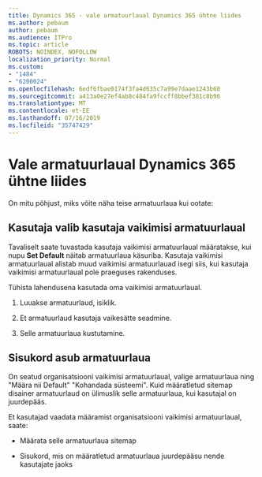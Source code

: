 ```yaml
---
title: Dynamics 365 - vale armatuurlaual Dynamics 365 ühtne liides
ms.author: pebaum
author: pebaum
ms.audience: ITPro
ms.topic: article
ROBOTS: NOINDEX, NOFOLLOW
localization_priority: Normal
ms.custom:
- "1484"
- "6200024"
ms.openlocfilehash: 6edf6fbae0174f3fa4d635c7a99e7daae1243b60
ms.sourcegitcommit: a413a0e27ef4ab8c484fa9fccff8bbef381c8b96
ms.translationtype: MT
ms.contentlocale: et-EE
ms.lasthandoff: 07/16/2019
ms.locfileid: "35747429"
---
```

# <a name="wrong-dashboard-shows-in-dynamics-365-unified-interface"></a>Vale armatuurlaual Dynamics 365 ühtne liides

On mitu põhjust, miks võite näha teise armatuurlaua kui ootate:

## <a name="the-user-has-set-a-user-default-dashboard"></a>Kasutaja valib kasutaja vaikimisi armatuurlaual 

Tavaliselt saate tuvastada kasutaja vaikimisi armatuurlaual määratakse, kui nupu **Set Default** näitab armatuurlaua käsuriba. Kasutaja vaikimisi armatuurlaual alistab muud vaikimisi armatuurlauad isegi siis, kui kasutaja vaikimisi armatuurlaual pole praeguses rakenduses.

Tühista lahendusena kasutada oma vaikimisi armatuurlaual.

1. Luuakse armatuurlaud, isiklik.

2. Et armatuurlaud kasutaja vaikesätte seadmine.

3. Selle armatuurlaua kustutamine.

## <a name="the-dashboard-is-set-in-the-sitemap"></a>Sisukord asub armatuurlaua

On seatud organisatsiooni vaikimisi armatuurlaual, valige armatuurlaua ning "Määra nii Default" "Kohandada süsteemi". Kuid määratletud sitemap disainer armatuurlaud on ülimuslik selle armatuurlaua, kui kasutajal on juurdepääs.

Et kasutajad vaadata määramist organisatsiooni vaikimisi armatuurlaual, saate:

* Määrata selle armatuurlaua sitemap

* Sisukord, mis on määratletud armatuurlaua juurdepääsu nende kasutajate jaoks
